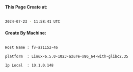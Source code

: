 
   
#### This Page Create at:

```bash

2024-07-23 - 11:58:41 UTC

```

#### Create By Machine:

```bash

Host Name : fv-az1152-46

platform  : Linux-6.5.0-1023-azure-x86_64-with-glibc2.35

Ip Local  : 10.1.0.148

```

